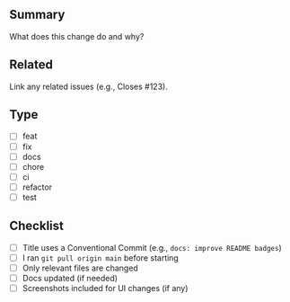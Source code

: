 ## Summary
What does this change do and why?

## Related
Link any related issues (e.g., Closes #123).

## Type
- [ ] feat
- [ ] fix
- [ ] docs
- [ ] chore
- [ ] ci
- [ ] refactor
- [ ] test

## Checklist
- [ ] Title uses a Conventional Commit (e.g., `docs: improve README badges`)
- [ ] I ran `git pull origin main` before starting
- [ ] Only relevant files are changed
- [ ] Docs updated (if needed)
- [ ] Screenshots included for UI changes (if any)
